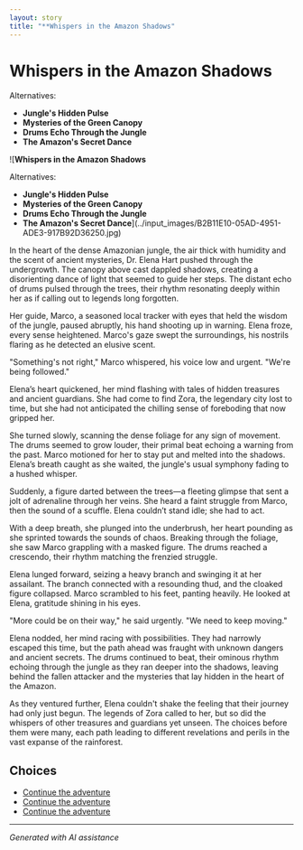 ```yaml
---
layout: story
title: "**Whispers in the Amazon Shadows"
---
```


# **Whispers in the Amazon Shadows**

Alternatives:

* **Jungle's Hidden Pulse**
* **Mysteries of the Green Canopy**
* **Drums Echo Through the Jungle**
* **The Amazon's Secret Dance**

![**Whispers in the Amazon Shadows**

Alternatives:

* **Jungle's Hidden Pulse**
* **Mysteries of the Green Canopy**
* **Drums Echo Through the Jungle**
* **The Amazon's Secret Dance**](../input_images/B2B11E10-05AD-4951-ADE3-917B92D36250.jpg)

In the heart of the dense Amazonian jungle, the air thick with humidity and the scent of ancient mysteries, Dr. Elena Hart pushed through the undergrowth. The canopy above cast dappled shadows, creating a disorienting dance of light that seemed to guide her steps. The distant echo of drums pulsed through the trees, their rhythm resonating deeply within her as if calling out to legends long forgotten.

Her guide, Marco, a seasoned local tracker with eyes that held the wisdom of the jungle, paused abruptly, his hand shooting up in warning. Elena froze, every sense heightened. Marco's gaze swept the surroundings, his nostrils flaring as he detected an elusive scent.

"Something's not right," Marco whispered, his voice low and urgent. "We're being followed."

Elena’s heart quickened, her mind flashing with tales of hidden treasures and ancient guardians. She had come to find Zora, the legendary city lost to time, but she had not anticipated the chilling sense of foreboding that now gripped her.

She turned slowly, scanning the dense foliage for any sign of movement. The drums seemed to grow louder, their primal beat echoing a warning from the past. Marco motioned for her to stay put and melted into the shadows. Elena’s breath caught as she waited, the jungle's usual symphony fading to a hushed whisper.

Suddenly, a figure darted between the trees—a fleeting glimpse that sent a jolt of adrenaline through her veins. She heard a faint struggle from Marco, then the sound of a scuffle. Elena couldn’t stand idle; she had to act.

With a deep breath, she plunged into the underbrush, her heart pounding as she sprinted towards the sounds of chaos. Breaking through the foliage, she saw Marco grappling with a masked figure. The drums reached a crescendo, their rhythm matching the frenzied struggle.

Elena lunged forward, seizing a heavy branch and swinging it at her assailant. The branch connected with a resounding thud, and the cloaked figure collapsed. Marco scrambled to his feet, panting heavily. He looked at Elena, gratitude shining in his eyes.

"More could be on their way," he said urgently. "We need to keep moving."

Elena nodded, her mind racing with possibilities. They had narrowly escaped this time, but the path ahead was fraught with unknown dangers and ancient secrets. The drums continued to beat, their ominous rhythm echoing through the jungle as they ran deeper into the shadows, leaving behind the fallen attacker and the mysteries that lay hidden in the heart of the Amazon.

As they ventured further, Elena couldn't shake the feeling that their journey had only just begun. The legends of Zora called to her, but so did the whispers of other treasures and guardians yet unseen. The choices before them were many, each path leading to different revelations and perils in the vast expanse of the rainforest.


## Choices

* [Continue the adventure](./20221113_162250)
* [Continue the adventure](./20221013_170405)
* [Continue the adventure](./477085949_1376430796875724_8916528934155297778_n)


---
*Generated with AI assistance*
